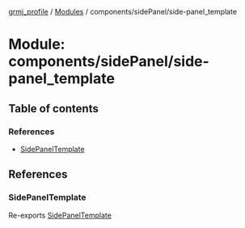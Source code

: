 [grmj_profile](../README.md) / [Modules](../modules.md) / components/sidePanel/side-panel\_template

# Module: components/sidePanel/side-panel\_template

## Table of contents

### References

- [SidePanelTemplate](components_sidePanel_side_panel_template-1.md#sidepaneltemplate)

## References

### SidePanelTemplate

Re-exports [SidePanelTemplate](../classes/components_sidePanel_side_panel_template.SidePanelTemplate.md)
